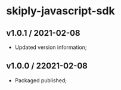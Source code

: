 
# skiply-javascript-sdk

## v1.0.1 / 2021-02-08

- Updated version information; 

## v1.0.0 / 22021-02-08

- Packaged published; 

